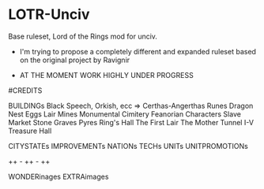 # LOTR-Unciv
Base ruleset, Lord of the Rings mod for unciv.

- I'm trying to propose a completely different and expanded ruleset based on the original project by Ravignir

- AT THE MOMENT WORK HIGHLY UNDER PROGRESS

#CREDITS

BUILDINGs
Black Speech, Orkish, ecc =>
Certhas-Angerthas Runes
Dragon Nest
Eggs Lair
Mines
Monumental Cimitery
Feanorian Characters
Slave Market
Stone Graves
Pyres
Ring's Hall
The First Lair
The Mother
Tunnel I-V
Treasure Hall

CITYSTATEs
IMPROVEMENTs
NATIONs
TECHs
UNITs
UNITPROMOTIONs

++	-	++	-	++

WONDERinages
EXTRAimages